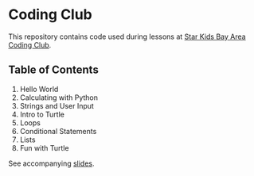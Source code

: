 # Coding Club

This repository contains code used during lessons at [Star Kids Bay Area Coding Club](http://www.starkidsbayarea.com/coding-club.html).

## Table of Contents

1. Hello World
2. Calculating with Python
3. Strings and User Input
4. Intro to Turtle
5. Loops
6. Conditional Statements
7. Lists
8. Fun with Turtle

See accompanying [slides](https://docs.google.com/presentation/d/1v8U1SE5kDSn3fPukI7ldeSkSDC3qOVeiig2Az1oVCbg/edit?usp=sharing).